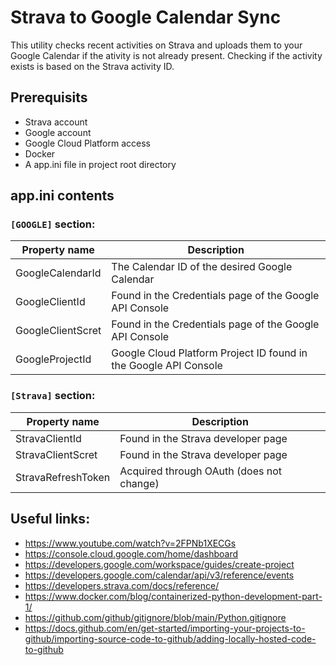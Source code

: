 # Strava to Google Calendar Sync
This utility checks recent activities on Strava and uploads them to your Google Calendar if the ativity is not already present. Checking if the activity exists is based on the Strava activity ID.

## Prerequisits
- Strava account
- Google account
- Google Cloud Platform access
- Docker
- A app.ini file in project root directory

## app.ini contents
### `[GOOGLE]` section:
| Property name | Description |
| ------------- | ----------- |
| GoogleCalendarId | The Calendar ID of the desired Google Calendar |
| GoogleClientId | Found in the Credentials page of the Google API Console |
| GoogleClientScret | Found in the Credentials page of the Google API Console |
| GoogleProjectId | Google Cloud Platform Project ID found in the Google API Console |

### `[Strava]` section:
| Property name | Description |
| ------------- | ----------- |
| StravaClientId | Found in the Strava developer page |
| StravaClientScret | Found in the Strava developer page |
| StravaRefreshToken | Acquired through OAuth (does not change) |

## Useful links:
- https://www.youtube.com/watch?v=2FPNb1XECGs
- https://console.cloud.google.com/home/dashboard
- https://developers.google.com/workspace/guides/create-project
- https://developers.google.com/calendar/api/v3/reference/events
- https://developers.strava.com/docs/reference/
- https://www.docker.com/blog/containerized-python-development-part-1/
- https://github.com/github/gitignore/blob/main/Python.gitignore
- https://docs.github.com/en/get-started/importing-your-projects-to-github/importing-source-code-to-github/adding-locally-hosted-code-to-github